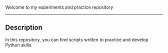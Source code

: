 Welcome to my experiments and practice repository
*************************************************

Description
-----------

In this repository, you can find scripts written to practice and develop Python skills.
